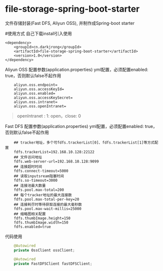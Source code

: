 # file-storage-spring-boot-starter
文件存储封装(Fast DFS, Aliyun OSS), 并制作成Spring-boot starter

#使用方式
自己下载install引入使用

```
<dependency>
    <groupId>cn.darkjrong</groupId>
    <artifactId>file-storage-spring-boot-starter</artifactId>
    <version>1.0</version>
</dependency>
```

Aliyun OSS 配置参数(application.properties)  yml配置，必须配置enabled: true，否则默认false不起作用

```properties
    aliyun.oss.endpoint=
    aliyun.oss.accessKeyId=
    aliyun.oss.enabled=
    aliyun.oss.accessKeySecret=
    aliyun.oss.intranet=
    aliyun.oss.openIntranet=
```
> openIntranet :     1: open，close: 0

Fast DFS 配置参数(application.properties)  yml配置，必须配置enabled: true，否则默认false不起作用
```properties
    ## tracker地址，多个可fdfs.trackerList[0]、fdfs.trackerList[1]等方式配置
    fdfs.trackerList=192.168.10.128:22122
    ## 文件访问地址
    fdfs.web-server-url=192.168.10.128:9099
    ## 连接超时时间
    fdfs.connect-timeout=5000
    ## 读取inputsream阻塞时间
    fdfs.so-timeout=3000
    ## 连接池最大数量 
    fdfs.pool.max-total=200
    ## 每个tracker地址的最大连接数
    fdfs.pool.max-total-per-key=20
    ## 连接耗尽时等待获取连接的最大毫秒数
    fdfs.pool.max-wait-millis=25000
    ## 缩略图相关配置
    fdfs.thumbImage.height=150
    fdfs.thumbImage.width=150
    fdfs.enabled=true
```

代码使用
```java
    @Autowired
    private OssClient ossClient;
```

```java
    @Autowired
    private FastDFSClient fastDFSClient;
```


